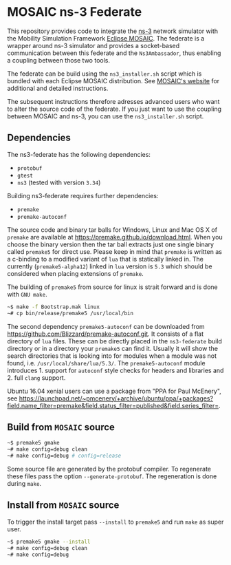 # MOSAIC ns-3 Federate

This repository provides code to integrate the [ns-3](https://www.nsnam.org/) network simulator with the Mobility Simulation Framework [Eclipse MOSAIC](https://github.com/eclipse/mosaic). The federate is a wrapper around ns-3 simulator and provides a socket-based communication between this federate and the `Ns3Ambassador`, thus enabling a coupling between those two tools.

The federate can be build using the `ns3_installer.sh` script which is bundled with each Eclipse MOSAIC distribution. See [MOSAIC's website](https://www.eclipse.org/mosaic/docs/simulators/network_simulator_ns3) for additional and detailed instructions.

The subsequent instructions therefore adresses advanced users who want to alter the source code of the federate. If you just want to use the coupling between MOSAIC and ns-3, you can use the `ns3_installer.sh` script.


## Dependencies

The ns3-federate has the following dependencies:

* `protobuf`
* `gtest` 
* `ns3` (tested with version `3.34`)

Building ns3-federate requires further dependencies:

* `premake` 
* `premake-autoconf`

The source code and binary tar balls for Windows, Linux and Mac OS X of ```premake``` are available at https://premake.github.io/download.html.
When you choose the binary version then the tar ball extracts just one single binary called ```premake5``` for direct use. Please keep in mind that ```premake``` is
written as a c-binding to a modified variant of ```lua``` that is statically linked in. The currently (```premake5-alpha12```) linked in ```lua``` version is ```5.3``` which should be considered when placing extensions of ```premake```.

The building of ```premake5``` from source for linux is strait forward and is done with ```GNU make```.

```bash
~$ make -f Bootstrap.mak linux
~# cp bin/release/premake5 /usr/local/bin
```

The second dependency ```premake5-autoconf``` can be downloaded from https://github.com/Blizzard/premake-autoconf.git.
It consists of a flat directory of ```lua``` files. These can be directly placed in the ```ns3-federate``` build directory or
in a directory your ```premake5``` can find it. Usually it will show the search directories that is looking into for modules when a module was not found, i.e. ```/usr/local/share/lua/5.3/```. The ```premake5-autoconf``` module introduces 1. support for ```autoconf``` style checks for headers and libraries and 2. full ```clang``` support.

Ubuntu 16.04 xenial users can use a package from "PPA for Paul McEnery", see https://launchpad.net/~pmcenery/+archive/ubuntu/ppa/+packages?field.name_filter=premake&field.status_filter=published&field.series_filter=.

## Build from ```MOSAIC``` source

```bash
~$ premake5 gmake
~# make config=debug clean
~# make config=debug # config=release
```

Some source file are generated by the protobuf compiler. To regenerate these files
pass the option ```--generate-protobuf```. The regeneration is done during ```make```.

## Install from ```MOSAIC``` source

To trigger the install target pass ```--install``` to ```premake5``` and run ```make``` as super user.

```bash
~$ premake5 gmake --install
~# make config=debug clean
~# make config=debug
```
